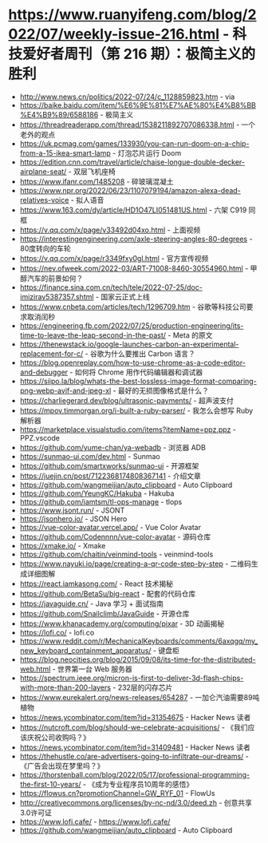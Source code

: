 # https://www.ruanyifeng.com/blog/2022/07/weekly-issue-216.html - 科技爱好者周刊（第 216 期）：极简主义的胜利

- http://www.news.cn/politics/2022-07/24/c_1128859823.htm - via
- https://baike.baidu.com/item/%E6%9E%81%E7%AE%80%E4%B8%BB%E4%B9%89/6588186 - 极简主义
- https://threadreaderapp.com/thread/1538211892707086338.html - 一个老外的观点
- https://uk.pcmag.com/games/133930/you-can-run-doom-on-a-chip-from-a-15-ikea-smart-lamp - 灯泡芯片运行 Doom
- https://edition.cnn.com/travel/article/chaise-longue-double-decker-airplane-seat/ - 双层飞机座椅
- https://www.ifanr.com/1485208 - 碎玻璃混凝土
- https://www.npr.org/2022/06/23/1107079194/amazon-alexa-dead-relatives-voice - 拟人语音
- https://www.163.com/dy/article/HD1O47LI051481US.html - 六架 C919 同框
- https://v.qq.com/x/page/v33492d04xo.html - 上面视频
- https://interestingengineering.com/axle-steering-angles-80-degrees - 80度转向的车轮
- https://v.qq.com/x/page/r3349fxy0gl.html - 官方宣传视频
- https://nev.ofweek.com/2022-03/ART-71008-8460-30554960.html - 甲醇汽车的前景如何？
- https://finance.sina.com.cn/tech/tele/2022-07-25/doc-imizirav5387357.shtml - 国家云正式上线
- https://www.cnbeta.com/articles/tech/1296709.htm - 谷歌等科技公司要求取消闰秒
- https://engineering.fb.com/2022/07/25/production-engineering/its-time-to-leave-the-leap-second-in-the-past/ - Meta 的原文
- https://thenewstack.io/google-launches-carbon-an-experimental-replacement-for-c/ - 谷歌为什么要推出 Carbon 语言？
- https://blog.openreplay.com/how-to-use-chrome-as-a-code-editor-and-debugger - 如何将 Chrome 用作代码编辑器和调试器
- https://siipo.la/blog/whats-the-best-lossless-image-format-comparing-png-webp-avif-and-jpeg-xl - 最好的无损图像格式是什么？
- https://charliegerard.dev/blog/ultrasonic-payments/ - 超声波支付
- https://mpov.timmorgan.org/i-built-a-ruby-parser/ - 我怎么会想写 Ruby 解析器
- https://marketplace.visualstudio.com/items?itemName=ppz.ppz - PPZ.vscode
- https://github.com/yume-chan/ya-webadb - 浏览器 ADB
- https://sunmao-ui.com/dev.html - Sunmao
- https://github.com/smartxworks/sunmao-ui - 开源框架
- https://juejin.cn/post/7122368174808367141 - 介绍文章
- https://github.com/wangmeijian/auto_clipboard - Auto Clipboard
- https://github.com/YeungKC/Hakuba - Hakuba
- https://github.com/iamtsm/tl-ops-manage - tlops
- https://www.jsont.run/ - JSONT
- https://jsonhero.io/ - JSON Hero
- https://vue-color-avatar.vercel.app/ - Vue Color Avatar
- https://github.com/Codennnn/vue-color-avatar - 源码仓库
- https://xmake.io/ - Xmake
- https://github.com/chaitin/veinmind-tools - veinmind-tools
- https://www.nayuki.io/page/creating-a-qr-code-step-by-step - 二维码生成详细图解
- https://react.iamkasong.com/ - React 技术揭秘
- https://github.com/BetaSu/big-react - 配套的代码仓库
- https://javaguide.cn/ - Java 学习 + 面试指南
- https://github.com/Snailclimb/JavaGuide - 开源仓库
- https://www.khanacademy.org/computing/pixar - 3D 动画揭秘
- https://lofi.co/ - lofi.co
- https://www.reddit.com/r/MechanicalKeyboards/comments/6axqgq/my_new_keyboard_containment_apparatus/ - 键盘柜
- https://blog.neocities.org/blog/2015/09/08/its-time-for-the-distributed-web.html - 世界第一台 Web 服务器
- https://spectrum.ieee.org/micron-is-first-to-deliver-3d-flash-chips-with-more-than-200-layers - 232层的闪存芯片
- https://www.eurekalert.org/news-releases/654287 - 一加仑汽油需要89吨植物
- https://news.ycombinator.com/item?id=31354675 - Hacker News 读者
- https://nutcroft.com/blog/should-we-celebrate-acquisitions/ - 《我们应该庆祝公司收购吗？》
- https://news.ycombinator.com/item?id=31409481 - Hacker News 读者
- https://thehustle.co/are-advertisers-going-to-infiltrate-our-dreams/ - 《广告会出现在梦里吗？》
- https://thorstenball.com/blog/2022/05/17/professional-programming-the-first-10-years/ - 《成为专业程序员10周年的感悟》
- https://flowus.cn?promotionChannel=GW_RYF_01 - FlowUs
- http://creativecommons.org/licenses/by-nc-nd/3.0/deed.zh - 创意共享3.0许可证
- https://www.lofi.cafe/ - https://www.lofi.cafe/
- https://github.com/wangmeijian/auto_clipboard - Auto Clipboard